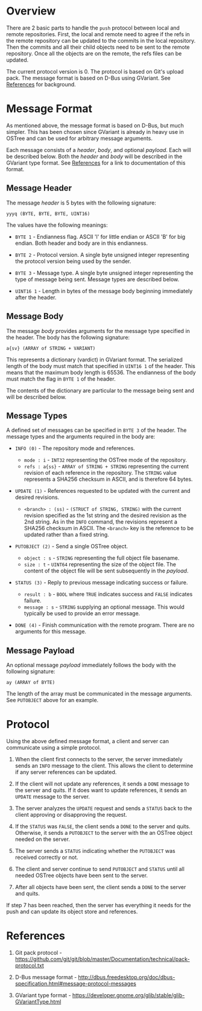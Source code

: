 Overview
========

There are 2 basic parts to handle the `push` protocol between local and
remote repositories. First, the local and remote need to agree if the
refs in the remote repository can be updated to the commits in the local
repository. Then the commits and all their child objects need to be sent
to the remote repository. Once all the objects are on the remote, the
refs files can be updated.

The current protocol version is 0. The protocol is based on Git's upload
pack. The message format is based on D-Bus using GVariant. See
[References](#References) for background.

Message Format
==============

As mentioned above, the message format is based on D-Bus, but much
simpler. This has been chosen since GVariant is already in heavy use in
OSTree and can be used for arbitrary message arguments.

Each message consists of a _header_, _body_, and optional _payload_.
Each will be described below. Both the _header_ and _body_ will be
described in the GVariant type format. See [References](#References) for
a link to documentation of this format.

Message Header
--------------

The message _header_ is 5 bytes with the following signature:

```
yyyq (BYTE, BYTE, BYTE, UINT16)
```

The values have the following meanings:

* `BYTE 1` - Endianness flag. ASCII 'l' for little endian or ASCII 'B'
  for big endian. Both header and body are in this endianness.

* `BYTE 2` - Protocol version. A single byte unsigned integer
  representing the protocol version being used by the sender.

* `BYTE 3` - Message type. A single byte unsigned integer representing
  the type of message being sent. Message types are described below.

* `UINT16 1` - Length in bytes of the message body beginning immediately
  after the header.

Message Body
------------

The message _body_ provides arguments for the message type specified in
the header. The body has the following signature:

```
a{sv} (ARRAY of STRING + VARIANT)
```

This represents a dictionary (vardict) in GVariant format. The
serialized length of the body must match that specified in `UINT16 1` of
the header. This means that the maximum body length is 65536. The
endianness of the body must match the flag in `BYTE 1` of the header.

The contents of the dictionary are particular to the message being sent
and will be described below.

Message Types
-------------

A defined set of messages can be specified in `BYTE 3` of the header.
The message types and the arguments required in the body are:

* `INFO (0)` - The repository mode and references.
  * `mode : i` - `INT32` representing the OSTree mode of the repository.
  * `refs : a{ss}` - `ARRAY of STRING + STRING` representing the current
    revision of each reference in the repository. The `STRING` value
    represents a SHA256 checksum in ASCII, and is therefore 64 bytes.

* `UPDATE (1)` - References requested to be updated with the current and
  desired revisions.
  * `<branch> : (ss)` - `(STRUCT of STRING, STRING)` with the current
    revision specified as the 1st string and the desired revision as the
    2nd string. As in the `INFO` command, the revisions represent a
    SHA256 checksum in ASCII. The `<branch>` key is the reference to be
    updated rather than a fixed string.

* `PUTOBJECT (2)` - Send a single OSTree object.
  * `object : s` - `STRING` representing the full object file basename.
  * `size : t` - `UINT64` representing the size of the object file. The
    content of the object file will be sent subsequently in the
    _payload_.

* `STATUS (3)` - Reply to previous message indicating success or failure.
  * `result : b` - `BOOL` where `TRUE` indicates success and `FALSE`
    indicates failure.
  * `message : s` - `STRING` supplying an optional message. This would
    typically be used to provide an error message.

* `DONE (4)` - Finish communication with the remote program. There are
  no arguments for this message.

Message Payload
---------------

An optional message _payload_ immediately follows the body with the
following signature:

```
ay (ARRAY of BYTE)
```

The length of the array must be communicated in the message arguments.
See `PUTOBJECT` above for an example.

Protocol
========

Using the above defined message format, a client and server can
communicate using a simple protocol.

1. When the client first connects to the server, the server immediately
   sends an `INFO` message to the client. This allows the client to
   determine if any server references can be updated.

2. If the client will not update any references, it sends a `DONE`
   message to the server and quits. If it does want to update
   references, it sends an `UPDATE` message to the server.

3. The server analyzes the `UPDATE` request and sends a `STATUS` back to
   the client approving or disapproving the request.

4. If the `STATUS` was `FALSE`, the client sends a `DONE` to the server
   and quits. Otherwise, it sends a `PUTOBJECT` to the server with the
   an OSTree object needed on the server.

5. The server sends a `STATUS` indicating whether the `PUTOBJECT` was
   received correctly or not.

6. The client and server continue to send `PUTOBJECT` and `STATUS` until
   all needed OSTree objects have been sent to the server.

7. After all objects have been sent, the client sends a `DONE` to the
   server and quits.

If step 7 has been reached, then the server has everything it needs for
the push and can update its object store and references.

References
==========

1. Git pack protocol -
   <https://github.com/git/git/blob/master/Documentation/technical/pack-protocol.txt>

2. D-Bus message format -
   <http://dbus.freedesktop.org/doc/dbus-specification.html#message-protocol-messages>

3. GVariant type format -
   <https://developer.gnome.org/glib/stable/glib-GVariantType.html>

